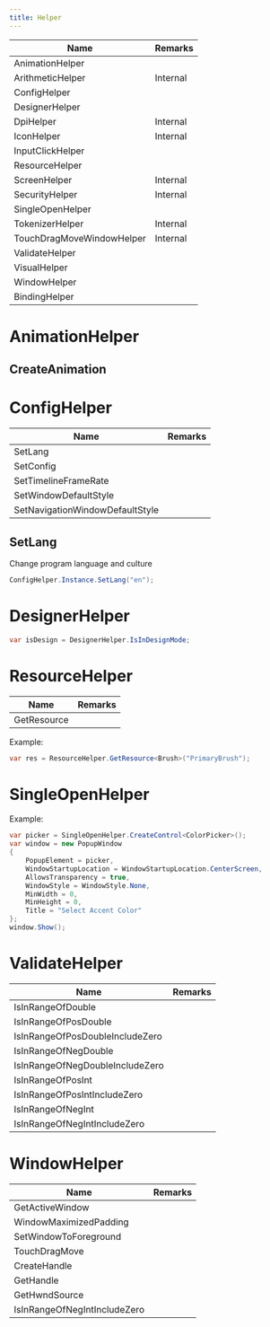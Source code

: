 ```yaml
---
title: Helper
---
```


|Name|Remarks|
|-|-|
|AnimationHelper||
|ArithmeticHelper|Internal|
|ConfigHelper||
|DesignerHelper||
|DpiHelper|Internal|
|IconHelper|Internal|
|InputClickHelper||
|ResourceHelper||
|ScreenHelper|Internal|
|SecurityHelper|Internal|
|SingleOpenHelper||
|TokenizerHelper|Internal|
|TouchDragMoveWindowHelper|Internal|
|ValidateHelper||
|VisualHelper||
|WindowHelper||
|BindingHelper||

# AnimationHelper
## CreateAnimation

# ConfigHelper
|Name|Remarks|
|-|-|
|SetLang||
|SetConfig||
|SetTimelineFrameRate||
|SetWindowDefaultStyle||
|SetNavigationWindowDefaultStyle||

## SetLang
Change program language and culture

```cs
ConfigHelper.Instance.SetLang("en");
``` 

# DesignerHelper

```cs
var isDesign = DesignerHelper.IsInDesignMode;
```

# ResourceHelper
|Name|Remarks|
|-|-|
|GetResource||

Example:

```cs
var res = ResourceHelper.GetResource<Brush>("PrimaryBrush");
```

# SingleOpenHelper

Example:

```cs
var picker = SingleOpenHelper.CreateControl<ColorPicker>();
var window = new PopupWindow
{
    PopupElement = picker,
    WindowStartupLocation = WindowStartupLocation.CenterScreen,
    AllowsTransparency = true,
    WindowStyle = WindowStyle.None,
    MinWidth = 0,
    MinHeight = 0,
    Title = "Select Accent Color"
};
window.Show();
```

# ValidateHelper
|Name|Remarks|
|-|-|
|IsInRangeOfDouble||
|IsInRangeOfPosDouble||
|IsInRangeOfPosDoubleIncludeZero||
|IsInRangeOfNegDouble||
|IsInRangeOfNegDoubleIncludeZero||
|IsInRangeOfPosInt||
|IsInRangeOfPosIntIncludeZero||
|IsInRangeOfNegInt||
|IsInRangeOfNegIntIncludeZero||

# WindowHelper
|Name|Remarks|
|-|-|
|GetActiveWindow||
|WindowMaximizedPadding||
|SetWindowToForeground||
|TouchDragMove||
|CreateHandle||
|GetHandle||
|GetHwndSource||
|IsInRangeOfNegIntIncludeZero||
